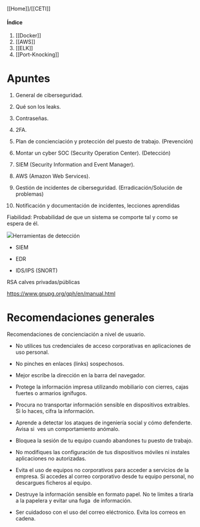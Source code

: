 [[Home]]/[[CETI]]
#### Índice
1. [[Docker]]
2. [[AWS]]
3. [[ELK]]
4. [[Port-Knocking]]

# Apuntes
1. General de ciberseguridad.
    

1. Qué son los leaks.
    
2. Contraseñas.
    
3. 2FA.
    

  

2. Plan de concienciación y protección del puesto de trabajo. (Prevención)
    

  

3. Montar un cyber SOC (Security Operation Center). (Detección)
    

1. SIEM (Security Information and Event Manager).
    
2. AWS (Amazon Web Services).
    

  

4. Gestión de incidentes de ciberseguridad. (Erradicación/Solución de problemas)
    

  

5. Notificación y documentación de incidentes, lecciones aprendidas
    

  

Fiabilidad: Probabilidad de que un sistema se comporte tal y como se espera de él.

  

![](https://lh7-rt.googleusercontent.com/docsz/AD_4nXcnoe8XqR-FpHbhSbqqMs8vZ7M1ecv__bydz7AB7w76AJs0rAVdXhMV9aZyoWRvap3WQ28ioIzdABtWI2SGE1Tc9FHiAhtXsUqtCQMCPUYivDtG43viH6V-oSWKPBXzYlU8bzhnkEizwAuAwBxFm2BMOEfW?key=1CYkjvZWHLbSUBAADRm0NQ)Herramientas de detección

- SIEM
    
- EDR
    
- IDS/IPS (SNORT)
    

  

RSA calves privadas/públicas  
  
https://www.gnupg.org/gph/en/manual.html

# Recomendaciones generales
Recomendaciones de concienciación a nivel de usuario.

  

- No utilices tus credenciales de acceso corporativas en aplicaciones de uso personal.
    
- No pinches en enlaces (links) sospechosos.
    
- Mejor escribe la dirección en la barra del navegador.
    
- Protege la información impresa utilizando mobiliario con cierres, cajas fuertes o armarios ignífugos.
    
- Procura no transportar información sensible en dispositivos extraíbles. Si lo haces, cifra la información.
    
- Aprende a detectar los ataques de ingeniería social y cómo defenderte. Avisa si  ves un comportamiento anómalo.
    
- Bloquea la sesión de tu equipo cuando abandones tu puesto de trabajo.
    
- No modifiques las configuración de tus dispositivos móviles ni instales aplicaciones no autorizadas.
    
- Evita el uso de equipos no corporativos para acceder a servicios de la empresa. Si accedes al correo corporativo desde tu equipo personal, no descargues ficheros al equipo.
    
- Destruye la información sensible en formato papel. No te limites a tirarla a la papelera y evitar una fuga  de información.
    
- Ser cuidadoso con el uso del correo eléctronico. Evita los correos en cadena.